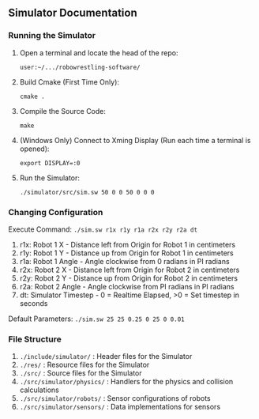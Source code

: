 ## Simulator Documentation

### Running the Simulator

1. Open a terminal and locate the head of the repo: 

    `user:~/.../robowrestling-software/`

2. Build Cmake (First Time Only): 

    ```
    cmake .
    ```

3. Compile the Source Code:

    ```
    make
    ```

4. (Windows Only) Connect to Xming Display (Run each time a terminal is opened):

    ```
    export DISPLAY=:0
    ```

5. Run the Simulator:

    ```
    ./simulator/src/sim.sw 50 0 0 50 0 0 0
    ```

### Changing Configuration

Execute Command: `./sim.sw r1x r1y r1a r2x r2y r2a dt`

1. r1x: Robot 1 X - Distance left from Origin for Robot 1 in centimeters
2. r1y: Robot 1 Y - Distance up from Origin for Robot 1 in centimeters
3. r1a: Robot 1 Angle - Angle clockwise from 0 radians in PI radians
4. r2x: Robot 2 X - Distance left from Origin for Robot 2 in centimeters
5. r2y: Robot 2 Y - Distance up from Origin for Robot 2 in centimeters
6. r2a: Robot 2 Angle - Angle clockwise from PI radians in PI radians
7. dt: Simulator Timestep - 0 = Realtime Elapsed, >0 = Set timestep in seconds

Default Parameters: `./sim.sw 25 25 0.25 0 25 0 0.01`

### File Structure

1. `./include/simulator/` : Header files for the Simulator
2. `./res/` : Resource files for the Simulator
3. `./src/` : Source files for the Simulator
4. `./src/simulator/physics/` : Handlers for the physics and collision calculations
5. `./src/simulator/robots/` : Sensor configurations of robots
6. `./src/simulator/sensors/` : Data implementations for sensors




